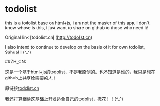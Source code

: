 # todolist
this is a todolist base on html+js, i am not the master of this app. i don`t know whose is this, i just want to share on github to those who need it!

Original link [todolist.cn] (http://todolist.cn)

I also intend to continue to develop on the basis of it for own todolist, Sahua! ! (^_^)


##ZH_CN:

这是一个基于html+js的todolist，不是我原创的。也不知道是谁的，我只是想在github上共享给需要的人！

原链接[todolist.cn](http://todolist.cn)

我还打算继续这基础上开发适合自己的todolist，撒花！！(^_^)

